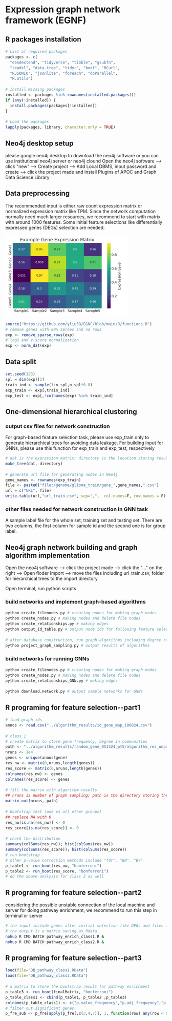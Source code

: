 # Expression graph network framework (EGNF)

## R packages installation
``` r
# List of required packages
packages <- c(
  "dendextend", "tidyverse", "tibble", "gsubfn", 
  "readxl", "data.tree", "tidyr", "boot", "RCurl",
  "RJSONIO", "jsonlite", "foreach", "doParallel",
  "R.utils")

# Install missing packages
installed <- packages %in% rownames(installed.packages())
if (any(!installed)) {
  install.packages(packages[!installed])
}

# Load the packages
lapply(packages, library, character.only = TRUE)
```

## Neo4j desktop setup
please google neo4j desktop to download the neo4j software or you can use institutional neo4j server or neo4j clound
Open the neo4j software --> click "new" --> Create project --> Add Local DBMS, input password and create --> click the project made and install Plugins of APOC and Graph Data Science Library


## Data preprocessing
The recommended input is either raw count expression matrix or normalized expression matrix like TPM. Since the network computation normally need much larger resources, we recommend to start with matrix with around 1000 features. 
Some initial feature selections like differentially expressed genes (DEGs) selection are needed.

<img src="https://github.com/yliu38/EGNF/blob/main/images/example_expression_matrix.png" width="380">

``` r
source("https://github.com/yliu38/EGNF/blob/main/R/functions.R")
# remove genes with 80% zeroes and na rows
exp <- remove_sparse_rows(exp)
# log2 and z-score normalization
exp <- norm_dat(exp)
```

## Data split

``` r
set.seed(123)
spl = dim(exp)[2]
train_ind <- sample(1:n_spl,n_spl*0.8)
exp_train <- exp[,train_ind]
exp_test <- exp[,!colnames(exp) %in% train_ind]
```

## One-dimensional hierarchical clustering
### output csv files for network construction
For graph-based feature selection task, please use exp_train only to generate hierarchical trees for avoiding data leakage.
For building input for GNNs, please use this function for exp_train and exp_test, respectively

``` r
# dat is the expression matrix; directory is the location storing results, example can be "../train_gene_"
make_tree(dat, directory)

# generate url file for generating nodes in Neo4j
gene_names <- rownames(exp_train)
file <- paste0("file:/genome/glioma_train/gene_",gene_names,".csv")
url = c("URL", file)
write.table(url,"url_train.csv", sep=",",  col.names=F, row.names = F)
```

### other files needed for network construction in GNN task
A sample label file for the whole set, training set and testing set. There are two columns, the first column for sample id and the second one is for group label.

## Neo4j graph network building and graph algorithm implementation
Open the neo4j software --> click the project made --> click the "..." on the right --> Open floder Import --> move the files including url_train.csv, folder for hierarchical trees to the import directory

Open terminal, run python scripts
### build networks and implement graph-based algorithms
```python
python create_filenodes.py # creating nodes for making graph nodes
python create_nodes.py # making nodes and delete file nodes
python create_relationships.py # making edges
python output_id_table.py # output node ids for following feature selection process

# after database construction, run graph algorithms including degree centrality and community detection
python project_graph_sampling.py # output results of algorithms 
```

### build networks for running GNNs
```python
python create_filenodes.py # creating nodes for making graph nodes
python create_nodes.py # making nodes and delete file nodes
python create_relationships_GNN.py # making edges

python download.network.py # output sample networks for GNNs
```

## R programing for feature selection--part1
``` r
# load graph ids
annos <- read.csv("../algorithm_results/id_gene_map_100824.csv")

# class 1
# create matrix to store gene frequency, degree in communities
path <- "../algorithm_results/random_gene_051424_pt5/algorithm_res_unpaired/"
nruns <- 1e4
genes <- unique(annos$gene)
res_nw <- matrix(0,nruns,length(genes))
res_score <- matrix(0,nruns,length(genes))
colnames(res_nw) <- genes
colnames(res_score) <- genes

# fill the matrix with algorithm results
## nruns is number of graph sampling; path is the directory storing the algorithm results
matrix_out(nruns, path)

# bootstrap test (one vs all other groups)
## replace NA with 0
res_nw[is.na(res_nw)] <- 0
res_score[is.na(res_score)] <- 0

# check the distribution
summary(colSums(res_nw)); hist(colSums(res_nw))
summary(colSums(res_score)); hist(colSums(res_score))
# run bootstrap
# other p-value correction methods include "fdr", "BH", "BY"
p_table1 <- run_boot(res_nw, "bonferroni")
p_table2 <- run_boot(res_score, "bonferroni")
# do the above analysis for class 2 as well
```

## R programing for feature selection--part2
considering the possible unstable connection of the local machine and server for doing pathway enrichment, 
we recommend to run this step in terminal or server
```Bash
# the input include genes after initial selection like DEGs and files for Modularity Optimization (community detection)
# the output is a matrix saving as Rdata
nohup R CMD BATCH pathway_enrich_class1.R &
nohup R CMD BATCH pathway_enrich_class2.R &
```

## R programing for feature selection--part3
```r
load(file="DB_pathway_class1.RData")
load(file="DB_pathway_class2.RData")

# a matrix to store the bootstrap result for pathway enrichment
p_table3 <- run_boot(finalMatrix, "bonferroni")
p_table_class1 <- cbind(p_table1, p_table2 ,p_table3)
colnames(p_table_class1) <- c("p.value_frequency","p.adj_frequency","p.value_score","p.adj_score","p.value_path","p.adj_path")
# filter out significant genes
p_fre_sub <- p_fre[apply(p_fre[,c(3,4,7)], 1, function(row) any(row < 0.05)),]
```
